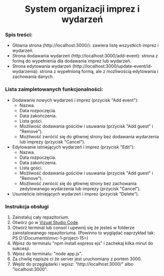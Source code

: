 <h1 align="center">System organizacji imprez i wydarzeń</h1> 

### Spis treści:

- Główna strona (http://localhost:3000/): zawiera listę wszystkich imprez i wydarzeń.
- Strona dodawania wydarzeń (http://localhost:3000/add-event): strona z formą do wypełnienia dla dodawania imprez lub wydarzeń.
- Strona edytowania wydarzeń (http://localhost:3000/update-event/id-wydarzenia): strona z wypełnioną formą, ale z możliwością edytowania i zachowania danych.

### Lista zaimpletowanych funkcjonalności:

- Dodawanie nowych wydarzeń i imprez (przycisk "Add event"):
  - Nazwa.
  - Data rozpoczęcia.
  - Data zakończenia.
  - Lista gości.
  - Możliwość dodawania gościów i usuwania (przycisk "Add guest" i "Remove").
  - Możliwość zwrócić się do głównej strony bez dodawania wydarzenia lub imprezy (przycisk "Cancel").
- Edytowanie istniejących wydarzeń i imprez (przycisk "Edit"):
  - Nazwa.
  - Data rozpoczęcia.
  - Data zakończenia.
  - Lista gości.
  - Możliwość dodawania gościów i usuwania (przycisk "Add guest" i "Remove").
  - Możliwość zwrócić się do głównej strony bez zachowania zedytowanego wydarzenia lub imprezy (przycisk "Cancel").
- Usunieńcie istniejących wydarzeń i imprez (przycisk "Delete").

### Instrukcja obsługi

1. Zainstaluj cały repazitorium.
2. Otwórz go w [Vizual Studio Code](https://code.visualstudio.com/).
3. Otwórz terminal lub consol i upewnij się że jesteś w folderze zainstalowanego repazitoriuma. (Powinno to wyglądać naprzykład tak: PS D:\Documents\mvc-1-project-15>)
4. Wpisz do terminalu "npm install express ejs" i zachekaj kilka minut do sukcesji.
5. Wpisz do terminalu: "node app.js".
6. Za chwilę napisze ci że server jest uruchomiany z portem 3000.
7. Wejdz do przęglądarki i wpisz: "http://localhost:3000/" albo "localhost:3000".
